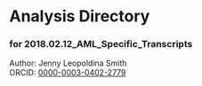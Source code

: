 # Analysis Directory 
### for 2018.02.12_AML_Specific_Transcripts
Author: Jenny Leopoldina Smith<br>
ORCID: [0000-0003-0402-2779](https://orcid.org/0000-0003-0402-2779)
<br>